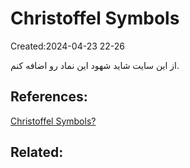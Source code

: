 
# Christoffel Symbols
Created:2024-04-23 22-26

از این سایت شاید شهود این نماد رو اضافه کنم.





## References:
[Christoffel Symbols?](https://profoundphysics.com/christoffel-symbols-a-complete-guide-with-examples/)
## Related:



